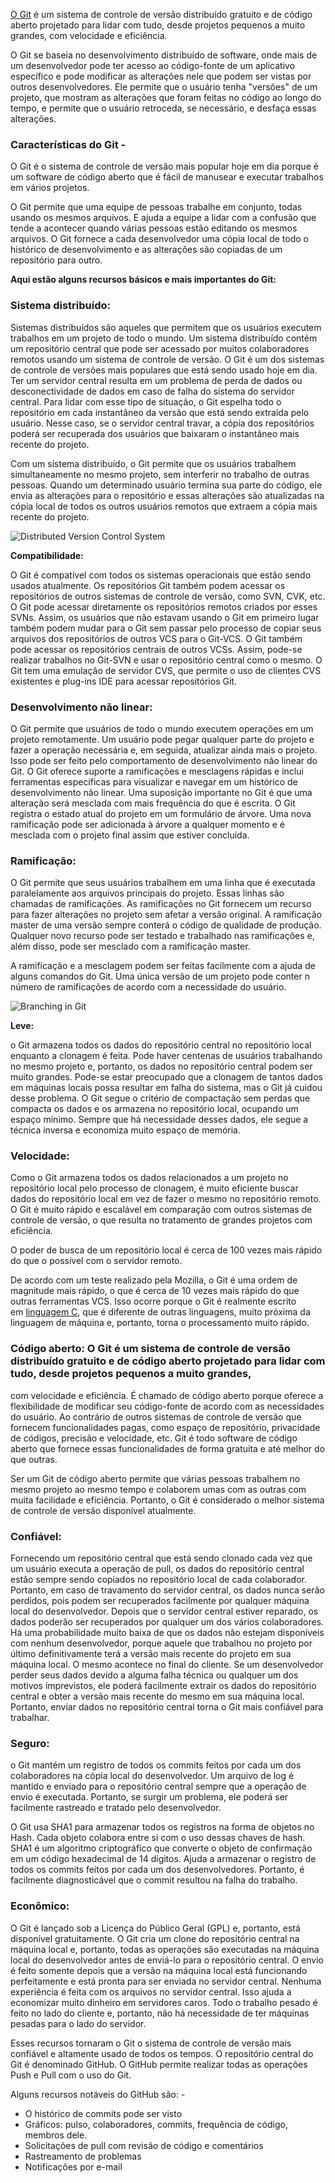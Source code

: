 [O Git](https://www.geeksforgeeks.org/git-lets-get-into-it/) é um sistema de controle de versão distribuído gratuito e de código aberto projetado para lidar com tudo, desde projetos pequenos a muito grandes, com velocidade e eficiência.

O Git se baseia no desenvolvimento distribuído de software, onde mais de um desenvolvedor pode ter acesso ao código-fonte de um aplicativo específico e pode modificar as alterações nele que podem ser vistas por outros desenvolvedores. Ele permite que o usuário tenha "versões" de um projeto, que mostram as alterações que foram feitas no código ao longo do tempo, e permite que o usuário retroceda, se necessário, e desfaça essas alterações.

### Características do Git -

O Git é o sistema de controle de versão mais popular hoje em dia porque é um software de código aberto que é fácil de manusear e executar trabalhos em vários projetos.

O Git permite que uma equipe de pessoas trabalhe em conjunto, todas usando os mesmos arquivos. E ajuda a equipe a lidar com a confusão que tende a acontecer quando várias pessoas estão editando os mesmos arquivos. O Git fornece a cada desenvolvedor uma cópia local de todo o histórico de desenvolvimento e as alterações são copiadas de um repositório para outro.

**Aqui estão alguns recursos básicos e mais importantes do Git:**

### **Sistema distribuído:**

Sistemas distribuídos são aqueles que permitem que os usuários executem trabalhos em um projeto de todo o mundo. Um sistema distribuído contém um repositório central que pode ser acessado por muitos colaboradores remotos usando um sistema de controle de versão. O Git é um dos sistemas de controle de versões mais populares que está sendo usado hoje em dia. Ter um servidor central resulta em um problema de perda de dados ou desconectividade de dados em caso de falha do sistema do servidor central. Para lidar com esse tipo de situação, o Git espelha todo o repositório em cada instantâneo da versão que está sendo extraída pelo usuário. Nesse caso, se o servidor central travar, a cópia dos repositórios poderá ser recuperada dos usuários que baixaram o instantâneo mais recente do projeto.

Com um sistema distribuído, o Git permite que os usuários trabalhem simultaneamente no mesmo projeto, sem interferir no trabalho de outras pessoas. Quando um determinado usuário termina sua parte do código, ele envia as alterações para o repositório e essas alterações são atualizadas na cópia local de todos os outros usuários remotos que extraem a cópia mais recente do projeto.

![Distributed Version Control System](https://media.geeksforgeeks.org/wp-content/uploads/20191203164948/Distributed-Version-Control-System.jpg)

**Compatibilidade:**

O Git é compatível com todos os sistemas operacionais que estão sendo usados atualmente. Os repositórios Git também podem acessar os repositórios de outros sistemas de controle de versão, como SVN, CVK, etc. O Git pode acessar diretamente os repositórios remotos criados por esses SVNs. Assim, os usuários que não estavam usando o Git em primeiro lugar também podem mudar para o Git sem passar pelo processo de copiar seus arquivos dos repositórios de outros VCS para o Git-VCS. O Git também pode acessar os repositórios centrais de outros VCSs. Assim, pode-se realizar trabalhos no Git-SVN e usar o repositório central como o mesmo. O Git tem uma emulação de servidor CVS, que permite o uso de clientes CVS existentes e plug-ins IDE para acessar repositórios Git.

### **Desenvolvimento não linear:**

O Git permite que usuários de todo o mundo executem operações em um projeto remotamente. Um usuário pode pegar qualquer parte do projeto e fazer a operação necessária e, em seguida, atualizar ainda mais o projeto. Isso pode ser feito pelo comportamento de desenvolvimento não linear do Git. O Git oferece suporte a ramificações e mesclagens rápidas e inclui ferramentas específicas para visualizar e navegar em um histórico de desenvolvimento não linear. Uma suposição importante no Git é que uma alteração será mesclada com mais frequência do que é escrita. O Git registra o estado atual do projeto em um formulário de árvore. Uma nova ramificação pode ser adicionada à árvore a qualquer momento e é mesclada com o projeto final assim que estiver concluída.

### **Ramificação:**

O Git permite que seus usuários trabalhem em uma linha que é executada paralelamente aos arquivos principais do projeto. Essas linhas são chamadas de ramificações. As ramificações no Git fornecem um recurso para fazer alterações no projeto sem afetar a versão original. A ramificação master de uma versão sempre conterá o código de qualidade de produção. Qualquer novo recurso pode ser testado e trabalhado nas ramificações e, além disso, pode ser mesclado com a ramificação master.

A ramificação e a mesclagem podem ser feitas facilmente com a ajuda de alguns comandos do Git. Uma única versão de um projeto pode conter n número de ramificações de acordo com a necessidade do usuário.

![Branching in Git](https://media.geeksforgeeks.org/wp-content/uploads/20191204155701/Branching-In-Git.jpg)

**Leve:**

o Git armazena todos os dados do repositório central no repositório local enquanto a clonagem é feita. Pode haver centenas de usuários trabalhando no mesmo projeto e, portanto, os dados no repositório central podem ser muito grandes. Pode-se estar preocupado que a clonagem de tantos dados em máquinas locais possa resultar em falha do sistema, mas o Git já cuidou desse problema. O Git segue o critério de compactação sem perdas que compacta os dados e os armazena no repositório local, ocupando um espaço mínimo. Sempre que há necessidade desses dados, ele segue a técnica inversa e economiza muito espaço de memória.

### **Velocidade:**

Como o Git armazena todos os dados relacionados a um projeto no repositório local pelo processo de clonagem, é muito eficiente buscar dados do repositório local em vez de fazer o mesmo no repositório remoto. O Git é muito rápido e escalável em comparação com outros sistemas de controle de versão, o que resulta no tratamento de grandes projetos com eficiência.

O poder de busca de um repositório local é cerca de 100 vezes mais rápido do que o possível com o servidor remoto.

De acordo com um teste realizado pela Mozilla, o Git é uma ordem de magnitude mais rápido, o que é cerca de 10 vezes mais rápido do que outras ferramentas VCS. Isso ocorre porque o Git é realmente escrito em [linguagem C](https://www.geeksforgeeks.org/c-language-set-1-introduction/), que é diferente de outras linguagens, muito próxima da linguagem de máquina e, portanto, torna o processamento muito rápido.

### **Código aberto:** O Git é um sistema de controle de versão distribuído gratuito e de código aberto projetado para lidar com tudo, desde projetos pequenos a muito grandes,

com velocidade e eficiência. É chamado de código aberto porque oferece a flexibilidade de modificar seu código-fonte de acordo com as necessidades do usuário. Ao contrário de outros sistemas de controle de versão que fornecem funcionalidades pagas, como espaço de repositório, privacidade de códigos, precisão e velocidade, etc. Git é todo software de código aberto que fornece essas funcionalidades de forma gratuita e até melhor do que outras.

Ser um Git de código aberto permite que várias pessoas trabalhem no mesmo projeto ao mesmo tempo e colaborem umas com as outras com muita facilidade e eficiência. Portanto, o Git é considerado o melhor sistema de controle de versão disponível atualmente.

### **Confiável:**

Fornecendo um repositório central que está sendo clonado cada vez que um usuário executa a operação de pull, os dados do repositório central estão sempre sendo copiados no repositório local de cada colaborador. Portanto, em caso de travamento do servidor central, os dados nunca serão perdidos, pois podem ser recuperados facilmente por qualquer máquina local do desenvolvedor. Depois que o servidor central estiver reparado, os dados poderão ser recuperados por qualquer um dos vários colaboradores. Há uma probabilidade muito baixa de que os dados não estejam disponíveis com nenhum desenvolvedor, porque aquele que trabalhou no projeto por último definitivamente terá a versão mais recente do projeto em sua máquina local. O mesmo acontece no final do cliente. Se um desenvolvedor perder seus dados devido a alguma falha técnica ou qualquer um dos motivos imprevistos, ele poderá facilmente extrair os dados do repositório central e obter a versão mais recente do mesmo em sua máquina local. Portanto, enviar dados no repositório central torna o Git mais confiável para trabalhar.

### **Seguro:**

o Git mantém um registro de todos os commits feitos por cada um dos colaboradores na cópia local do desenvolvedor. Um arquivo de log é mantido e enviado para o repositório central sempre que a operação de envio é executada. Portanto, se surgir um problema, ele poderá ser facilmente rastreado e tratado pelo desenvolvedor.

O Git usa SHA1 para armazenar todos os registros na forma de objetos no Hash. Cada objeto colabora entre si com o uso dessas chaves de hash. SHA1 é um algoritmo criptográfico que converte o objeto de confirmação em um código hexadecimal de 14 dígitos. Ajuda a armazenar o registro de todos os commits feitos por cada um dos desenvolvedores. Portanto, é facilmente diagnosticável que o commit resultou na falha do trabalho.

### **Econômico:**

O Git é lançado sob a Licença do Público Geral (GPL) e, portanto, está disponível gratuitamente. O Git cria um clone do repositório central na máquina local e, portanto, todas as operações são executadas na máquina local do desenvolvedor antes de enviá-lo para o repositório central. O envio é feito somente depois que a versão na máquina local está funcionando perfeitamente e está pronta para ser enviada no servidor central. Nenhuma experiência é feita com os arquivos no servidor central. Isso ajuda a economizar muito dinheiro em servidores caros. Todo o trabalho pesado é feito no lado do cliente e, portanto, não há necessidade de ter máquinas pesadas para o lado do servidor.

Esses recursos tornaram o Git o sistema de controle de versão mais confiável e altamente usado de todos os tempos. O repositório central do Git é denominado GitHub. O GitHub permite realizar todas as operações Push e Pull com o uso do Git.

Alguns recursos notáveis do GitHub são: -

- O histórico de commits pode ser visto
- Gráficos: pulso, colaboradores, commits, frequência de código, membros dele.
- Solicitações de pull com revisão de código e comentários
- Rastreamento de problemas
- Notificações por e-mail


